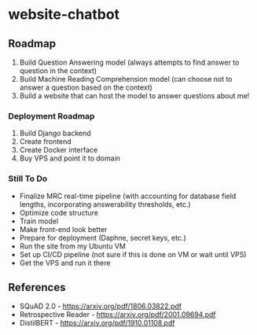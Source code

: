 # website-chatbot

## Roadmap

1. Build Question Answering model (always attempts to find answer to question in the context)
2. Build Machine Reading Comprehension model (can choose not to answer a question based on the context)
3. Build a website that can host the model to answer questions about me!

### Deployment Roadmap

1. Build Django backend
2. Create frontend
3. Create Docker interface
4. Buy VPS and point it to domain

### Still To Do

* Finalize MRC real-time pipeline (with accounting for database field lengths, incorporating answerability thresholds, etc.)
* Optimize code structure
* Train model
* Make front-end look better
* Prepare for deployment (Daphne, secret keys, etc.)
* Run the site from my Ubuntu VM
* Set up CI/CD pipeline (not sure if this is done on VM or wait until VPS)
* Get the VPS and run it there

## References

* SQuAD 2.0 - https://arxiv.org/pdf/1806.03822.pdf
* Retrospective Reader - https://arxiv.org/pdf/2001.09694.pdf
* DistilBERT - https://arxiv.org/pdf/1910.01108.pdf
